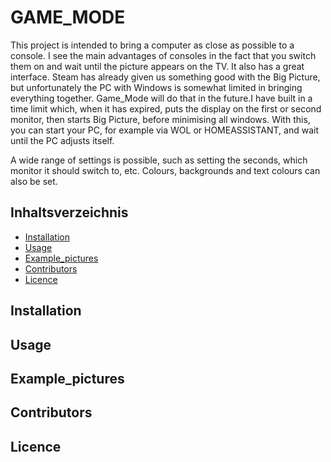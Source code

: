 # GAME_MODE

This project is intended to bring a computer as close as possible to a console. 
I see the main advantages of consoles in the fact that you switch them on and wait until the picture appears on the TV. It also has a great interface. Steam has already given us something good with the Big Picture, but unfortunately the PC with Windows is somewhat limited in bringing everything together. Game_Mode will do that in the future.I have built in a time limit which, when it has expired, puts the display on the first or second monitor, then starts Big Picture, before minimising all windows. With this, you can start your PC, for example via WOL or HOMEASSISTANT, and wait until the PC adjusts itself.

A wide range of settings is possible, such as setting the seconds, which monitor it should switch to, etc. Colours, backgrounds and text colours can also be set. 
## Inhaltsverzeichnis

- [Installation](#installation)
- [Usage](#usage)
- [Example_pictures](#example_pictures)
- [Contributors](#contributors)
- [Licence](#licence)

## Installation
## Usage
## Example_pictures
## Contributors
## Licence
